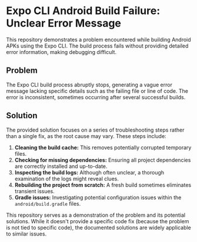 # Expo CLI Android Build Failure: Unclear Error Message

This repository demonstrates a problem encountered while building Android APKs using the Expo CLI. The build process fails without providing detailed error information, making debugging difficult.

## Problem

The Expo CLI build process abruptly stops, generating a vague error message lacking specific details such as the failing file or line of code.  The error is inconsistent, sometimes occurring after several successful builds.

## Solution

The provided solution focuses on a series of troubleshooting steps rather than a single fix, as the root cause may vary.  These steps include:

1. **Cleaning the build cache:** This removes potentially corrupted temporary files.
2. **Checking for missing dependencies:**  Ensuring all project dependencies are correctly installed and up-to-date.
3. **Inspecting the build logs:** Although often unclear, a thorough examination of the logs might reveal clues.
4. **Rebuilding the project from scratch:** A fresh build sometimes eliminates transient issues.
5. **Gradle issues:** Investigating potential configuration issues within the `android/build.gradle` files.

This repository serves as a demonstration of the problem and its potential solutions. While it doesn't provide a specific code fix (because the problem is not tied to specific code), the documented solutions are widely applicable to similar issues.